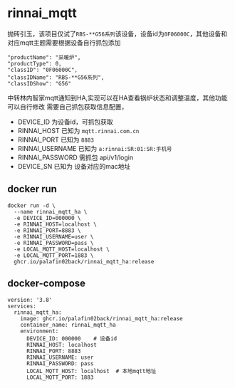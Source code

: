 # rinnai_mqtt
抛砖引玉，该项目仅试了`RBS-**G56系列`该设备，设备id为`0F06000C`，其他设备和对应mqtt主题需要根据设备自行抓包添加
```
"productName": "采暖炉",
"productType": 0,
"classID": "0F06000C",
"classIDName": "RBS-**G56系列",
"classIDShow": "G56"
```
中转林内智家mqtt通知到HA,实现可以在HA查看锅炉状态和调整温度，其他功能可以自行修改
需要自己抓包获取信息配置，
- DEVICE_ID 为设备id，可抓包获取
- RINNAI_HOST 已知为 `mqtt.rinnai.com.cn`
- RINNAI_PORT 已知为 `8883`
- RINNAI_USERNAME 已知为 `a:rinnai:SR:01:SR:手机号`
- RINNAI_PASSWORD 需抓包  api/v1/login
- DEVICE_SN 已知为 设备对应的mac地址

## docker run 
```
docker run -d \
  --name rinnai_mqtt_ha \
  -e DEVICE_ID=000000 \
  -e RINNAI_HOST=localhost \
  -e RINNAI_PORT=8883 \
  -e RINNAI_USERNAME=user \
  -e RINNAI_PASSWORD=pass \
  -e LOCAL_MQTT_HOST=localhost \
  -e LOCAL_MQTT_PORT=1883 \
  ghcr.io/palafin02back/rinnai_mqtt_ha:release
```

## docker-compose
```
version: '3.8'
services:
  rinnai_mqtt_ha:
    image: ghcr.io/palafin02back/rinnai_mqtt_ha:release
    container_name: rinnai_mqtt_ha
    environment:
      DEVICE_ID: 000000    # 设备id
      RINNAI_HOST: localhost  
      RINNAI_PORT: 8883
      RINNAI_USERNAME: user
      RINNAI_PASSWORD: pass
      LOCAL_MQTT_HOST: localhost  # 本地mqtt地址
      LOCAL_MQTT_PORT: 1883
```
